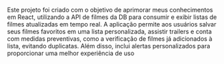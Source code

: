 Este projeto foi criado com o objetivo de aprimorar meus conhecimentos em React, utilizando a API de filmes da DB para consumir e exibir listas de filmes atualizadas em tempo real. A aplicação permite aos usuários salvar seus filmes favoritos em uma lista personalizada, assistir trailers e conta com medidas preventivas, como a verificação de filmes já adicionados à lista, evitando duplicatas. Além disso, inclui alertas personalizados para proporcionar uma melhor experiência de uso
